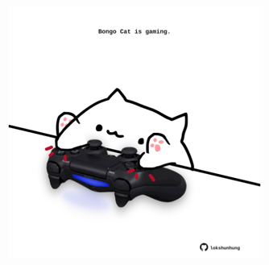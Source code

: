<!-- built at 23/11/2023, 23:00:36 UTC -->
<p align="center">
  <img width="500" height="500" src="./ReadmeImage.svg">
</p>
